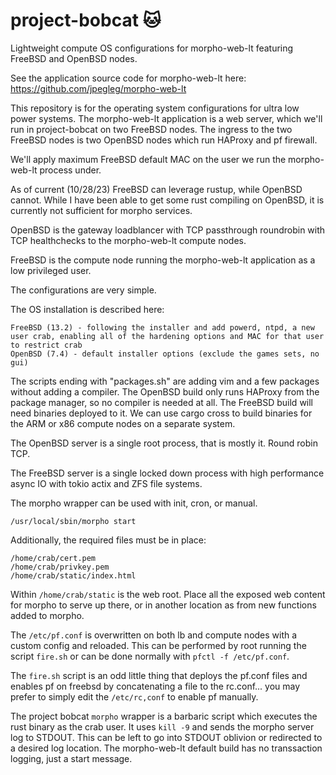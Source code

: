 # project-bobcat 🐱

Lightweight compute OS configurations for morpho-web-lt featuring FreeBSD and OpenBSD nodes.

See the application source code for morpho-web-lt here: https://github.com/jpegleg/morpho-web-lt

This repository is for the operating system configurations for ultra low power systems. 
The morpho-web-lt application is a web server, which we'll run in project-bobcat on two
FreeBSD nodes. The ingress to the two FreeBSD nodes is two OpenBSD nodes which run HAProxy and pf firewall.


We'll apply maximum FreeBSD default MAC on the user we run the morpho-web-lt process under.

As of current (10/28/23) FreeBSD can leverage rustup, while OpenBSD cannot. While I have
been able to get some rust compiling on OpenBSD, it is currently not sufficient for morpho services.

OpenBSD is the gateway loadblancer with TCP passthrough roundrobin with TCP healthchecks to the morpho-web-lt compute nodes.

FreeBSD is the compute node running the morpho-web-lt application as a low privileged user.

The configurations are very simple.

The OS installation is described here:
```
FreeBSD (13.2) - following the installer and add powerd, ntpd, a new user crab, enabling all of the hardening options and MAC for that user to restrict crab
OpenBSD (7.4) - default installer options (exclude the games sets, no gui)
```

The scripts ending with "packages.sh" are adding vim and a few packages without adding a compiler.
The OpenBSD build only runs HAProxy from the package manager, so no compiler is needed at all.
The FreeBSD build will need binaries deployed to it. We can use cargo cross to build binaries
for the ARM or x86 compute nodes on a separate system.

The OpenBSD server is a single root process, that is mostly it. Round robin TCP.

The FreeBSD server is a single locked down process with high performance async IO with tokio actix and ZFS file systems.

The morpho wrapper can be used with init, cron, or manual.

```
/usr/local/sbin/morpho start
```

Additionally, the required files must
be in place:

```
/home/crab/cert.pem
/home/crab/privkey.pem
/home/crab/static/index.html
```

Within `/home/crab/static` is the web root. Place all the exposed
web content for morpho to serve up there, or in another location
as from new functions added to morpho.

The `/etc/pf.conf` is overwritten on both lb and compute nodes with
a custom config and reloaded. This can be performed by root running 
the script `fire.sh` or can be done normally with `pfctl -f /etc/pf.conf`.

The `fire.sh` script is an odd little thing that deploys the pf.conf files
and enables pf on freebsd by concatenating a file to the rc.conf... you
may prefer to simply edit the `/etc/rc,conf` to enable pf manually.

The project bobcat `morpho` wrapper is a barbaric script which executes 
the rust binary as the crab user. It uses `kill -9` and sends the morpho 
server log to STDOUT. This can be left to go into STDOUT oblivion or 
redirected to a desired log location. The morpho-web-lt default build 
has no transsaction logging, just a start message.






